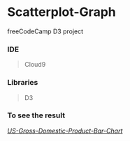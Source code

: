 # Scatterplot-Graph
freeCodeCamp D3 project
### IDE
>Cloud9
### Libraries 
>D3
### To see the result
*[US-Gross-Domestic-Product-Bar-Chart](https://codepen.io/BeauBo/full/rGKOZb/)*

